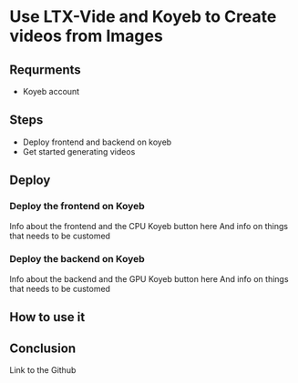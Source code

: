 # Use LTX-Vide and Koyeb to Create videos from Images

## Requrments
- Koyeb account

## Steps
- Deploy frontend and backend on koyeb
- Get started generating videos 

## Deploy
### Deploy the frontend on Koyeb
Info about the frontend and the CPU 
Koyeb button here
And info on things that needs to be customed

### Deploy the backend on Koyeb
Info about the backend and the GPU 
Koyeb button here
And info on things that needs to be customed

## How to use it

## Conclusion
Link to the Github

